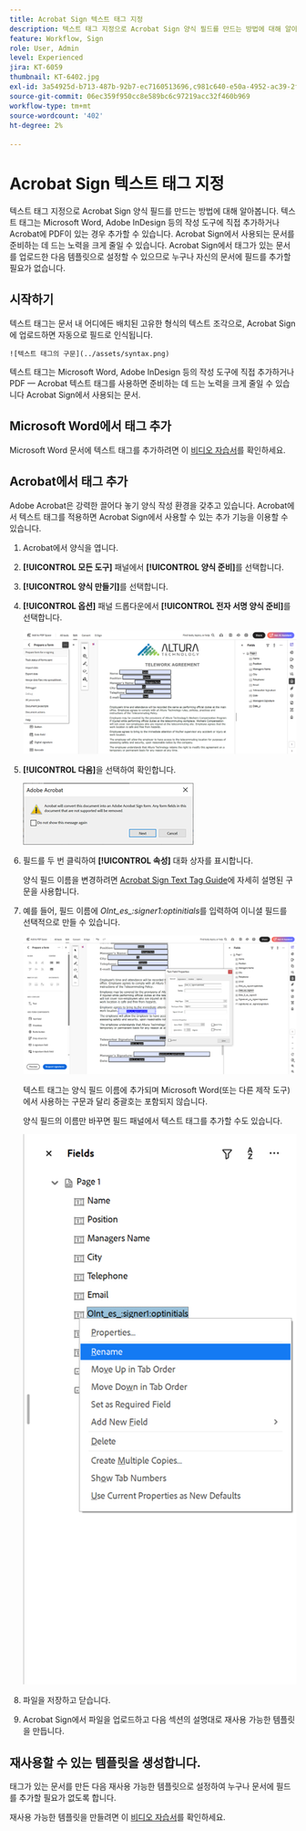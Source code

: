 ```yaml
---
title: Acrobat Sign 텍스트 태그 지정
description: 텍스트 태그 지정으로 Acrobat Sign 양식 필드를 만드는 방법에 대해 알아봅니다.
feature: Workflow, Sign
role: User, Admin
level: Experienced
jira: KT-6059
thumbnail: KT-6402.jpg
exl-id: 3a54925d-b713-487b-92b7-ec7160513696,c981c640-e50a-4952-ac39-2f90d6d0cf08
source-git-commit: 06ec359f950cc8e589bc6c97219acc32f460b969
workflow-type: tm+mt
source-wordcount: '402'
ht-degree: 2%

---
```


# Acrobat Sign 텍스트 태그 지정

텍스트 태그 지정으로 Acrobat Sign 양식 필드를 만드는 방법에 대해 알아봅니다. 텍스트 태그는 Microsoft Word, Adobe InDesign 등의 작성 도구에 직접 추가하거나 Acrobat에 PDF이 있는 경우 추가할 수 있습니다. Acrobat Sign에서 사용되는 문서를 준비하는 데 드는 노력을 크게 줄일 수 있습니다. Acrobat Sign에서 태그가 있는 문서를 업로드한 다음 템플릿으로 설정할 수 있으므로 누구나 자신의 문서에 필드를 추가할 필요가 없습니다.

## 시작하기

텍스트 태그는 문서 내 어디에든 배치된 고유한 형식의 텍스트 조각으로,
Acrobat Sign에 업로드하면 자동으로 필드로 인식됩니다.

    ![텍스트 태그의 구문](../assets/syntax.png)

텍스트 태그는 Microsoft Word, Adobe InDesign 등의 작성 도구에 직접 추가하거나
PDF — Acrobat 텍스트 태그를 사용하면 준비하는 데 드는 노력을 크게 줄일 수 있습니다
Acrobat Sign에서 사용되는 문서.

## Microsoft Word에서 태그 추가

Microsoft Word 문서에 텍스트 태그를 추가하려면 이 [비디오 자습서](text-tagging-word.md)를 확인하세요.

## Acrobat에서 태그 추가

Adobe Acrobat은 강력한 끌어다 놓기 양식 작성 환경을 갖추고 있습니다. Acrobat에서 텍스트 태그를 적용하면 Acrobat Sign에서 사용할 수 있는 추가 기능을 이용할 수 있습니다.

1. Acrobat에서 양식을 엽니다.

1. **[!UICONTROL 모든 도구]** 패널에서 **[!UICONTROL 양식 준비]**&#x200B;를 선택합니다.

1. **[!UICONTROL 양식 만들기]**&#x200B;를 선택합니다.

1. **[!UICONTROL 옵션]** 패널 드롭다운에서 **[!UICONTROL 전자 서명 양식 준비]**&#x200B;를 선택합니다.

   ![전자 서명 양식 준비](../assets/tag-prepare-e-signing.png)

1. **[!UICONTROL 다음]**&#x200B;을 선택하여 확인합니다.

   ![필드 변환 확인](../assets/tag-confirm.png)

1. 필드를 두 번 클릭하여 **[!UICONTROL 속성]** 대화 상자를 표시합니다.

   양식 필드 이름을 변경하려면 [Acrobat Sign Text Tag Guide](https://helpx.adobe.com/kr/sign/using/text-tag.html)에 자세히 설명된 구문을 사용합니다.

1. 예를 들어, 필드 이름에 *OInt_es_:signer1:optinitials*&#x200B;를 입력하여 이니셜 필드를 선택적으로 만들 수 있습니다.

   ![필드 이름 변경](../assets/tag-opt-initials.png)

   텍스트 태그는 양식 필드 이름에 추가되며 Microsoft Word(또는 다른 제작 도구)에서 사용하는 구문과 달리 중괄호는 포함되지 않습니다.

   양식 필드의 이름만 바꾸면 필드 패널에서 텍스트 태그를 추가할 수도 있습니다.

   ![필드 패널에서 이름 바꾸기](../assets/tag-rename.png)

1.  파일을 저장하고 닫습니다.

1. Acrobat Sign에서 파일을 업로드하고 다음 섹션의 설명대로 재사용 가능한 템플릿을 만듭니다.

## 재사용할 수 있는 템플릿을 생성합니다.

태그가 있는 문서를 만든 다음 재사용 가능한 템플릿으로 설정하여 누구나 문서에 필드를 추가할 필요가 없도록 합니다.

재사용 가능한 템플릿을 만들려면 이 [비디오 자습서](../sign-advanced-users/create-a-template.md)를 확인하세요.
